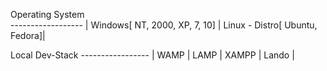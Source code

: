 Operating System        
------------------ |
Windows[ NT, 2000, XP, 7, 10] |
Linux - Distro[ Ubuntu, Fedora]|

Local Dev-Stack
----------------- |
WAMP |
LAMP |
XAMPP |
Lando |
                                
